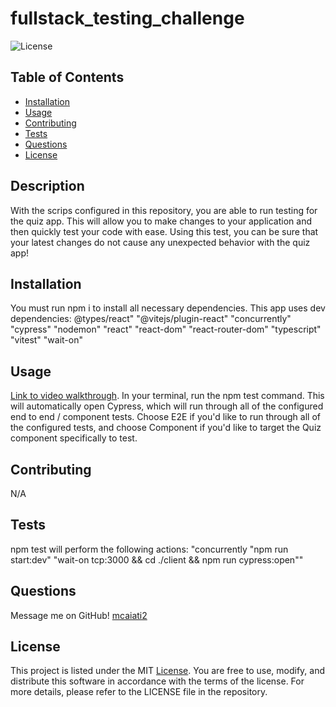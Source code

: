 # fullstack_testing_challenge
![License](https://img.shields.io/badge/License-MIT-blue.svg)


## Table of Contents
- [Installation](#installation)
- [Usage](#usage)
- [Contributing](#contributing)
- [Tests](#tests)
- [Questions](#questions)
- [License](#license)


## Description
With the scrips configured in this repository, you are able to run testing for the quiz app. This will allow you to make changes to your application and then quickly test your code with ease. Using this test, you can be sure that your latest changes do not cause any unexpected behavior with the quiz app!

## Installation
You must run npm i to install all necessary dependencies. This app uses dev dependencies:
    @types/react"
    "@vitejs/plugin-react"
    "concurrently"
    "cypress"
    "nodemon"
    "react"
    "react-dom"
    "react-router-dom"
    "typescript"
    "vitest"
    "wait-on"

## Usage
[Link to video walkthrough](https://drive.google.com/file/d/1A3kOSudF-rpjTKs491wFY9lrPl0RwkIA/view?usp=drive_link). In your terminal, run the npm test command. This will automatically open Cypress, which will run through all of the configured end to end / component tests. Choose E2E if you'd like to run through all of the configured tests, and choose Component if you'd like to target the Quiz component specifically to test.

## Contributing
N/A

## Tests
npm test will perform the following actions:
"concurrently \"npm run start:dev\" \"wait-on tcp:3000 && cd ./client && npm run cypress:open\""

## Questions
Message me on GitHub! [mcaiati2](https://github.com/mcaiati2)

## License
This project is listed under the MIT [License](https://opensource.org/licenses/MIT). You are free to use, modify, and distribute this software in accordance with the terms of the license. For more details, please refer to the LICENSE file in the repository.